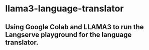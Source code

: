 # llama3-language-translator

## Using Google Colab and LLAMA3 to run the Langserve playground for the language translator.